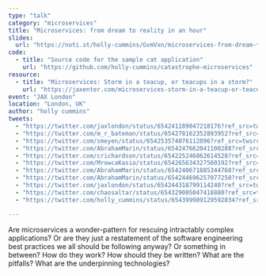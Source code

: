 ```yaml
---
type: "talk"
category: "microservices"
title: "Microservices: from dream to reality in an hour"
slides:
  url: "https://noti.st/holly-cummins/GvmVxn/microservices-from-dream-to-reality-in-an-hour"
code:
  - title: "Source code for the sample cat application"
    url: "https://github.com/holly-cummins/catastrophe-microservices"
resource:
  - title: "Microservices: Storm in a teacup, or teacups in a storm?"
    url: "https://jaxenter.com/microservices-storm-in-a-teacup-or-teacups-in-a-storm-120388.html"
event: "JAX London"
location: "London, UK"
author: "holly cummins"
tweets:
  - "https://twitter.com/jaxlondon/status/654241189047218176?ref_src=twsrc%5Etfw"
  - "https://twitter.com/m_r_bateman/status/654278162352893952?ref_src=twsrc%5Etfw"
  - "https://twitter.com/smeyen/status/654253574076112896?ref_src=twsrc%5Etfw"
  - "https://twitter.com/AbrahamMarin/status/654247662041100288?ref_src=twsrc%5Etfw"
  - "https://twitter.com/crichardson/status/654225246862614528?ref_src=twsrc%5Etfw"
  - "https://twitter.com/MrowcaKasia/status/654265634327560192?ref_src=twsrc%5Etfw"
  - "https://twitter.com/AbrahamMarin/status/654240671885344768?ref_src=twsrc%5Etfw"
  - "https://twitter.com/AbrahamMarin/status/654244696257077250?ref_src=twsrc%5Etfw"
  - "https://twitter.com/jaxlondon/status/654244318799114240?ref_src=twsrc%5Etfw"
  - "https://twitter.com/chaosaltar/status/654329005047418880?ref_src=twsrc%5Etfw"
  - "https://twitter.com/holly_cummins/status/654399989129592834?ref_src=twsrc%5Etfw"

---
```

Are microservices a wonder-pattern for rescuing intractably complex applications? Or are they just a restatement of the software engineering best practices we all should be following anyway? Or something in between?
How do they work? How should they be written? What are the pitfalls? What are the underpinning technologies?